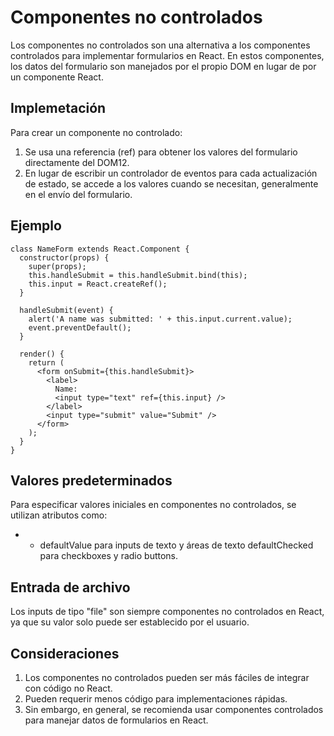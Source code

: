 # Componentes no controlados

Los componentes no controlados son una alternativa a los componentes controlados para implementar formularios en React. En estos componentes, los datos del formulario son manejados por el propio DOM en lugar de por un componente React.

## Implemetación

Para crear un componente no controlado:

1. Se usa una referencia (ref) para obtener los valores del formulario directamente del DOM12.
2. En lugar de escribir un controlador de eventos para cada actualización de estado, se accede a los valores cuando se necesitan, generalmente en el envío del formulario.

## Ejemplo

```
class NameForm extends React.Component {
  constructor(props) {
    super(props);
    this.handleSubmit = this.handleSubmit.bind(this);
    this.input = React.createRef();
  }

  handleSubmit(event) {
    alert('A name was submitted: ' + this.input.current.value);
    event.preventDefault();
  }

  render() {
    return (
      <form onSubmit={this.handleSubmit}>
        <label>
          Name:
          <input type="text" ref={this.input} />
        </label>
        <input type="submit" value="Submit" />
      </form>
    );
  }
}
```

## Valores predeterminados

Para especificar valores iniciales en componentes no controlados, se utilizan atributos como:

-   -   defaultValue para inputs de texto y áreas de texto
        defaultChecked para checkboxes y radio buttons.

## Entrada de archivo

Los inputs de tipo "file" son siempre componentes no controlados en React, ya que su valor solo puede ser establecido por el usuario.

## Consideraciones

1. Los componentes no controlados pueden ser más fáciles de integrar con código no React.
2. Pueden requerir menos código para implementaciones rápidas.
3. Sin embargo, en general, se recomienda usar componentes controlados para manejar datos de formularios en React.
